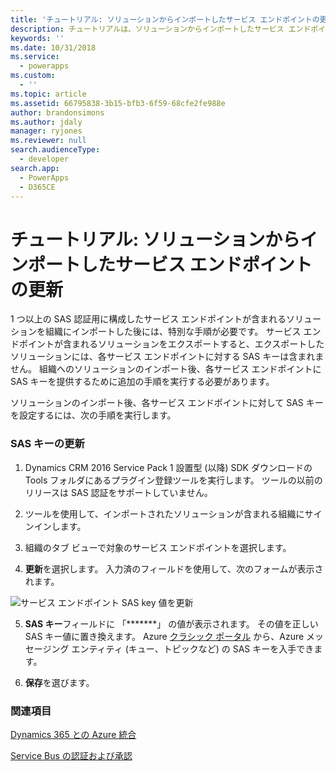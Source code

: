 ```yaml
---
title: 'チュートリアル: ソリューションからインポートしたサービス エンドポイントの更新 (アプリ用 Common Data Service for Apps) | Microsoft Docs'
description: チュートリアルは、ソリューションからインポートしたサービス エンドポイントの更新方法を示します。
keywords: ''
ms.date: 10/31/2018
ms.service:
  - powerapps
ms.custom:
  - ''
ms.topic: article
ms.assetid: 66795838-3b15-bfb3-6f59-68cfe2fe988e
author: brandonsimons
ms.author: jdaly
manager: ryjones
ms.reviewer: null
search.audienceType:
  - developer
search.app:
  - PowerApps
  - D365CE
---
```


# <a name="tutorial-update-a-service-endpoint-imported-from-a-solution"></a>チュートリアル: ソリューションからインポートしたサービス エンドポイントの更新

<!-- https://docs.microsoft.com/en-us/dynamics365/customer-engagement/developer/walkthrough-update-service-endpoint-imported-solution -->

1 つ以上の SAS 認証用に構成したサービス エンドポイントが含まれるソリューションを組織にインポートした後には、特別な手順が必要です。 サービス エンドポイントが含まれるソリューションをエクスポートすると、エクスポートしたソリューションには、各サービス エンドポイントに対する SAS キーは含まれません。 組織へのソリューションのインポート後、各サービス エンドポイントに SAS キーを提供するために追加の手順を実行する必要があります。  
  
 ソリューションのインポート後、各サービス エンドポイントに対して SAS キーを設定するには、次の手順を実行します。  
  
### <a name="update-the-sas-key"></a>SAS キーの更新  
  
1.  Dynamics CRM 2016 Service Pack 1 設置型 (以降) SDK ダウンロードの Tools フォルダにあるプラグイン登録ツールを実行します。 ツールの以前のリリースは SAS 認証をサポートしていません。  
  
2.  ツールを使用して、インポートされたソリューションが含まれる組織にサインインします。  
  
3.  組織のタブ ビューで対象のサービス エンドポイントを選択します。  
  
4.  **更新**を選択します。 入力済のフィールドを使用して、次のフォームが表示されます。  
  
 ![サービス エンドポイント SAS key 値を更新](media/sas-key.PNG "サービス エンドポイント SAS key 値を更新")  
  
5.  **SAS キー**フィールドに 「*******」 の値が表示されます。  その値を正しい SAS キー値に置き換えます。 Azure [クラシック ポータル](http://manage.windowsazure.com) から、Azure メッセージング エンティティ (キュー、トピックなど) の SAS キーを入手できます。  
  
6.  **保存**を選びます。  
  
### <a name="see-also"></a>関連項目  
[Dynamics 365 との Azure 統合](azure-integration.md)

 [Service Bus の認証および承認](https://azure.microsoft.com/en-us/documentation/articles/service-bus-authentication-and-authorization/)
